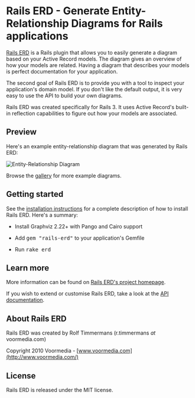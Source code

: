 Rails ERD - Generate Entity-Relationship Diagrams for Rails applications
========================================================================

[Rails ERD](http://rails-erd.rubyforge.org/) is a Rails plugin that allows
you to easily generate a diagram based on your Active Record models. The
diagram gives an overview of how your models are related. Having a diagram
that describes your models is perfect documentation for your application.

The second goal of Rails ERD is to provide you with a tool to inspect your
application's domain model. If you don't like the default output, it is very
easy to use the API to build your own diagrams.

Rails ERD was created specifically for Rails 3. It uses Active Record's
built-in reflection capabilities to figure out how your models are associated.


Preview
-------

Here's an example entity-relationship diagram that was generated by Rails ERD:

![Entity-Relationship Diagram](http://rails-erd.rubyforge.org/images/entity-relationship-diagram.png)

Browse the [gallery](http://rails-erd.rubyforge.org/gallery.html) for more
example diagrams.


Getting started
---------------

See the [installation instructions](http://rails-erd.rubyforge.org/install.html)
for a complete description of how to install Rails ERD. Here's a summary:

* Install Graphviz 2.22+ with Pango and Cairo support

* Add <tt>gem "rails-erd"</tt> to your application's Gemfile

* Run <tt>rake erd</tt>


Learn more
----------

More information can be found on [Rails ERD's project homepage](http://rails-erd.rubyforge.org/).

If you wish to extend or customise Rails ERD, take a look at the [API documentation](http://rails-erd.rubyforge.org/doc/).


About Rails ERD
---------------

Rails ERD was created by Rolf Timmermans (r.timmermans *at* voormedia.com)

Copyright 2010 Voormedia - [www.voormedia.com](http://www.voormedia.com/)


License
-------

Rails ERD is released under the MIT license.
